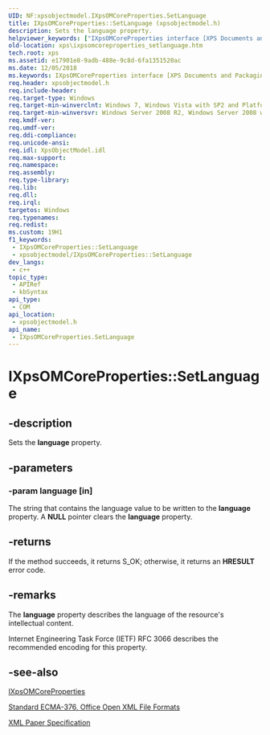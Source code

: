 ```yaml
---
UID: NF:xpsobjectmodel.IXpsOMCoreProperties.SetLanguage
title: IXpsOMCoreProperties::SetLanguage (xpsobjectmodel.h)
description: Sets the language property.
helpviewer_keywords: ["IXpsOMCoreProperties interface [XPS Documents and Packaging]","SetLanguage method","IXpsOMCoreProperties.SetLanguage","IXpsOMCoreProperties::SetLanguage","SetLanguage","SetLanguage method [XPS Documents and Packaging]","SetLanguage method [XPS Documents and Packaging]","IXpsOMCoreProperties interface","xps.ixpsomcoreproperties_setlanguage","xpsobjectmodel/IXpsOMCoreProperties::SetLanguage"]
old-location: xps\ixpsomcoreproperties_setlanguage.htm
tech.root: xps
ms.assetid: e17901e8-9adb-488e-9c8d-6fa1351520ac
ms.date: 12/05/2018
ms.keywords: IXpsOMCoreProperties interface [XPS Documents and Packaging],SetLanguage method, IXpsOMCoreProperties.SetLanguage, IXpsOMCoreProperties::SetLanguage, SetLanguage, SetLanguage method [XPS Documents and Packaging], SetLanguage method [XPS Documents and Packaging],IXpsOMCoreProperties interface, xps.ixpsomcoreproperties_setlanguage, xpsobjectmodel/IXpsOMCoreProperties::SetLanguage
req.header: xpsobjectmodel.h
req.include-header: 
req.target-type: Windows
req.target-min-winverclnt: Windows 7, Windows Vista with SP2 and Platform Update for Windows Vista [desktop apps \| UWP apps]
req.target-min-winversvr: Windows Server 2008 R2, Windows Server 2008 with SP2 and Platform Update for Windows Server 2008 [desktop apps \| UWP apps]
req.kmdf-ver: 
req.umdf-ver: 
req.ddi-compliance: 
req.unicode-ansi: 
req.idl: XpsObjectModel.idl
req.max-support: 
req.namespace: 
req.assembly: 
req.type-library: 
req.lib: 
req.dll: 
req.irql: 
targetos: Windows
req.typenames: 
req.redist: 
ms.custom: 19H1
f1_keywords:
 - IXpsOMCoreProperties::SetLanguage
 - xpsobjectmodel/IXpsOMCoreProperties::SetLanguage
dev_langs:
 - c++
topic_type:
 - APIRef
 - kbSyntax
api_type:
 - COM
api_location:
 - xpsobjectmodel.h
api_name:
 - IXpsOMCoreProperties.SetLanguage
---
```


# IXpsOMCoreProperties::SetLanguage


## -description

Sets the <b>language</b> property.

## -parameters

### -param language [in]

The string that contains the language value to be written to the <b>language</b> property. A <b>NULL</b> pointer clears the <b>language</b> property.

## -returns

If the method succeeds, it returns S_OK; otherwise, it returns an <b>HRESULT</b> error code.

## -remarks

The <b>language</b> property describes the language of the resource's intellectual content.

Internet Engineering Task Force (IETF) RFC 3066 describes the recommended encoding for this property.

## -see-also

<a href="/windows/desktop/api/xpsobjectmodel/nn-xpsobjectmodel-ixpsomcoreproperties">IXpsOMCoreProperties</a>



<a href="https://www.ecma-international.org/publications-and-standards/standards/ecma-376/">Standard ECMA-376, Office Open XML File Formats</a>



<a href="https://www.ecma-international.org/activities/XML%20Paper%20Specification/XPS%20Standard%20WD%201.6.pdf">XML Paper Specification</a>